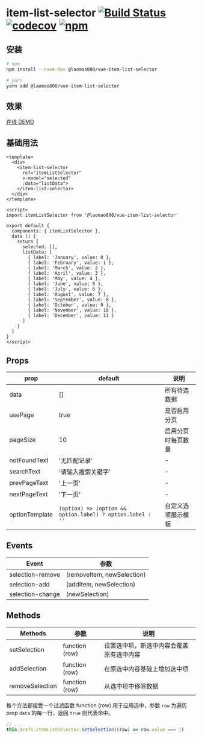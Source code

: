 # item-list-selector [![Build Status](https://travis-ci.org/laomao800/vue-item-list-selector.svg?branch=master)](https://travis-ci.org/laomao800/vue-item-list-selector) [![codecov](https://codecov.io/gh/laomao800/vue-item-list-selector/branch/master/graph/badge.svg)](https://codecov.io/gh/laomao800/vue-item-list-selector) [![npm](https://img.shields.io/npm/v/@laomao800/vue-item-list-selector.svg)](https://www.npmjs.com/package/@laomao800/vue-item-list-selector)

## 安装

```bash
# npm
npm install --save-dev @laomao800/vue-item-list-selector

# yarn
yarn add @laomao800/vue-item-list-selector
```

## 效果

[在线 DEMO](https://jsfiddle.net/)

## 基础用法

```vue
<template>
  <div>
    <item-list-selector
      ref="itemListSelector"
      v-model="selected"
      :data="listData">
    </item-list-selector>
  </div>
</template>

<script>
import itemListSelector from '@laomao800/vue-item-list-selector'

export default {
  components: { itemListSelector },
  data () {
    return {
      selected: [],
      listData: [
        { label: 'January', value: 0 },
        { label: 'February', value: 1 },
        { label: 'March', value: 2 },
        { label: 'April', value: 3 },
        { label: 'May', value: 4 },
        { label: 'June', value: 5 },
        { label: 'July', value: 6 },
        { label: 'August', value: 7 },
        { label: 'September', value: 8 },
        { label: 'October', value: 9 },
        { label: 'November', value: 10 },
        { label: 'December', value: 11 }
      ]
    }
  }
}
</script>
```

## Props

| prop           | default | 说明
| -------------- | ------- | ----
| data           | []      | 所有待选数据
| usePage        | true    | 是否启用分页
| pageSize       | 10      | 启用分页时每页数量
| notFoundText   | '无匹配记录' | -
| searchText     | '请输入搜索关键字' | -
| prevPageText   | '上一页' | -
| nextPageText   | '下一页' | -
| optionTemplate | `(option) => (option && option.label) ? option.label : ''` | 自定义选项展示模板

## Events

| Event            | 参数      |
| ---------------- | --------- |
| selection-remove | (removeItem, newSelection) |
| selection-add    | (addItem, newSelection) |
| selection-change | (newSelection) |

## Methods

| Methods         | 参数           | 说明
| --------------- | -------------- | ----
| setSelection    | function (row) | 设置选中项，新选中内容会覆盖原有选中内容
| addSelection    | function (row) | 在原选中内容基础上增加选中项
| removeSelection | function (row) | 从选中项中移除数据

每个方法都接受一个过滤函数 function (row) 用于应用选中，参数 `row` 为遍历 prop `data` 的每一行，返回 `true` 则代表命中。

```javascript
// ...
this.$refs.itemListSelector.setSelection((row) => row.value === 1)
```
